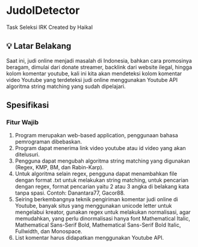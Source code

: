 # JudolDetector
Task Seleksi IRK Created by Haikal

## 💡 Latar Belakang
Saat ini, judi online menjadi masalah di Indonesia, bahkan cara promosinya beragam, dimulai dari donate streamer, backlink dari website ilegal, hingga kolom komentar youtube, kali ini kita akan mendeteksi kolom komentar video Youtube yang terdeteksi judi online menggunakan Youtube API algoritma string matching yang sudah dipelajari.

## Spesifikasi
### Fitur Wajib
1. Program merupakan web-based application, penggunaan bahasa pemrograman dibebaskan.
2. Program dapat menerima link video youtube atau id video yang akan ditelusuri.
3. Pengguna dapat mengubah algoritma string matching yang digunakan (Regex, KMP, BM, dan Rabin-Karp).
4. Untuk algoritma selain regex, pengguna dapat menambahkan file dengan format .txt untuk melakukan string matching, untuk pencarian dengan regex, format pencarian yaitu 2 atau 3 angka di belakang kata tanpa spasi. Contoh: Danantara77, Gacor88.
5. Seiring berkembangnya teknik pengiriman komentar judi online di Youtube, banyak situs yang menggunakan unicode letter untuk mengelabui kreator, gunakan regex untuk melakukan normalisasi, agar memudahkan, yang perlu dinormalisasi hanya font Mathematical Italic, Mathematical Sans-Serif Bold, Mathematical Sans-Serif Bold Italic, Fullwidth, dan Monospace.
6.  List komentar harus didapatkan menggunakan Youtube API.
